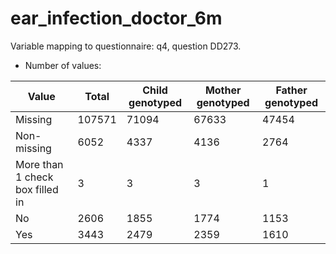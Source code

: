 # ear_infection_doctor_6m
Variable mapping to questionnaire: q4, question DD273.
- Number of values:

| Value | Total | Child genotyped | Mother genotyped | Father genotyped |
| ----- | ----- | --------------- | ---------------- | ---------------- |
| Missing | 107571 | 71094 | 67633 | 47454 |
| Non-missing | 6052 | 4337 | 4136 | 2764 |
| More than 1 check box filled in | 3 | 3 | 3 |1 |
| No | 2606 | 1855 | 1774 |1153 |
| Yes | 3443 | 2479 | 2359 |1610 |



